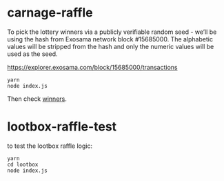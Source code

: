 # carnage-raffle

To pick the lottery winners via a publicly verifiable random seed - we’ll be using the hash from Exosama network block #15685000. The alphabetic values will be stripped from the hash and only the numeric values will be used as the seed.

https://explorer.exosama.com/block/15685000/transactions

```
yarn
node index.js
```

Then check [winners](./winners.json).

# lootbox-raffle-test

to test the lootbox raffle logic:

```
yarn
cd lootbox
node index.js

```
